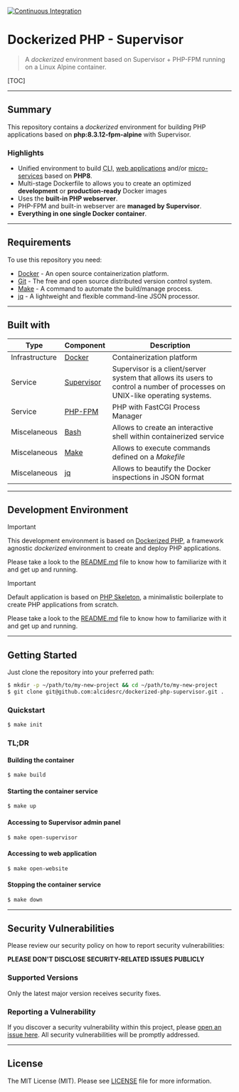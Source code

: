 [![Continuous Integration](https://github.com/AlcidesRC/dockerized-php-supervisor/actions/workflows/ci.yml/badge.svg)](https://github.com/AlcidesRC/dockerized-php-supervisor/actions/workflows/ci.yml)

# Dockerized PHP - Supervisor


> A _dockerized_ environment based on Supervisor + PHP-FPM running on a Linux Alpine container. 


[TOC]

------



## Summary

This repository contains a _dockerized_ environment for building PHP applications based on **php:8.3.12-fpm-alpine** with Supervisor.

### Highlights

- Unified environment to build <abbr title="Command Line Interface">CLI</abbr>, <u>web applications</u> and/or <u>micro-services</u> based on **PHP8**.
- Multi-stage Dockerfile to allows you to create an optimized **development** or **production-ready** Docker images
- Uses the **built-in PHP webserver**.
- PHP-FPM and built-in webserver are **managed by Supervisor**.
- **Everything in one single Docker container**.



------



## Requirements

To use this repository you need:

- [Docker](https://www.docker.com/) - An open source containerization platform.
- [Git](https://git-scm.com/) - The free and open source distributed version control system.
- [Make](https://www.gnu.org/software/make/) - A command to automate the build/manage process.
- [jq](https://jqlang.github.io/jq/download/) - A lightweight and flexible command-line JSON processor.



------



## Built with

| Type           | Component                                                | Description                                                  |
| -------------- | -------------------------------------------------------- | ------------------------------------------------------------ |
| Infrastructure | [Docker](https://www.docker.com/)                        | Containerization platform                                    |
| Service        | [Supervisor](http://supervisord.org/)                    | Supervisor is a client/server system that allows its users to control a number of processes on UNIX-like operating systems. |
| Service        | [PHP-FPM](https://www.php.net/manual/en/install.fpm.php) | PHP with FastCGI Process Manager                             |
| Miscelaneous   | [Bash](https://www.gnu.org/software/bash/)               | Allows to create an interactive shell within containerized service |
| Miscelaneous   | [Make](https://www.gnu.org/software/make/)               | Allows to execute commands defined on a _Makefile_           |
| Miscelaneous   | [jq](https://jqlang.github.io/jq/download/)              | Allows to beautify the Docker inspections in JSON format     |



------



## Development Environment



> [!IMPORTANT]
>
> This development environment is based on [Dockerized PHP](https://github.com/alcidesrc/dockerized-php), a framework agnostic *dockerized* environment to create and deploy PHP applications.
>
> Please take a look to the [README.md](https://github.com/alcidesrc/dockerized-php/blob/main/README.md) file to know how to familiarize with it and get up and running.



> [!IMPORTANT]
>
> Default application is based on [PHP Skeleton](https://github.com/alcidesrc/php-skeleton), a minimalistic boilerplate to create PHP applications from scratch.
>
> Please take a look to the [README.md](https://github.com/alcidesrc/php-skeleton/blob/main/README.md) file to know how to familiarize with it and get up and running.



------



## Getting Started

Just clone the repository into your preferred path:

```bash
$ mkdir -p ~/path/to/my-new-project && cd ~/path/to/my-new-project
$ git clone git@github.com:alcidesrc/dockerized-php-supervisor.git .
```

### Quickstart

```bash
$ make init
```

### TL;DR

#### Building the container

```bash
$ make build
```

#### Starting the container service

```bash
$ make up
```

#### Accessing to Supervisor admin panel

```bash
$ make open-supervisor
```

#### Accessing to web application

```bash
$ make open-website
```

#### Stopping the container service

```bash
$ make down
```



------




## Security Vulnerabilities

Please review our security policy on how to report security vulnerabilities:

**PLEASE DON'T DISCLOSE SECURITY-RELATED ISSUES PUBLICLY**

### Supported Versions

Only the latest major version receives security fixes.

### Reporting a Vulnerability

If you discover a security vulnerability within this project, please [open an issue here](https://github.com/alcidesrc/dockerized-php-supervisor/issues). All security vulnerabilities will be promptly addressed.



------



## License

The MIT License (MIT). Please see [LICENSE](./LICENSE) file for more information.
